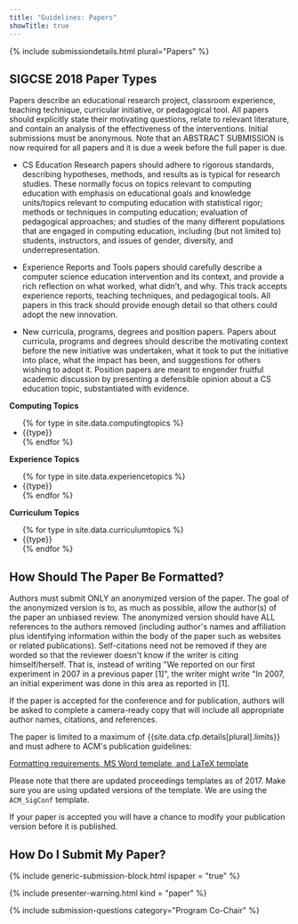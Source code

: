 ```yaml
---
title: "Guidelines: Papers"
showTitle: true
---
```


{% include submissiondetails.html plural="Papers" %}

## SIGCSE 2018 Paper Types

Papers describe an educational research project, classroom experience, teaching technique, curricular initiative, or pedagogical tool. All papers should explicitly state their motivating questions, relate to relevant literature, and contain an analysis of the effectiveness of the interventions. Initial submissions must be anonymous. Note that an ABSTRACT SUBMISSION is now required for all papers and it is due a week before the full paper is due.

* CS Education Research papers should adhere to rigorous standards, describing hypotheses, methods, and results as is typical for research studies. These normally focus on topics relevant to computing education with emphasis on educational goals and knowledge units/topics relevant to computing education with statistical rigor; methods or techniques in computing education; evaluation of pedagogical approaches; and studies of the many different populations that are engaged in computing education, including (but not limited to) students, instructors, and issues of gender, diversity, and underrepresentation.

* Experience Reports and Tools papers should carefully describe a computer science education intervention and its context, and provide a rich reflection on what worked, what didn’t, and why.  This track accepts experience reports, teaching techniques, and pedagogical tools. All papers in this track should provide enough detail so that others could adopt the new innovation.

* New curricula, programs, degrees and position papers. Papers about curricula, programs and degrees should describe the motivating context before the new initiative was undertaken, what it took to put the initiative into place, what the impact has been, and suggestions for others wishing to adopt it. Position papers are meant to engender fruitful academic discussion by presenting a defensible opinion about a CS education topic, substantiated with evidence.


<div class="row">
  <div class="col-md-3 col-md-offset-1">
    <strong>Computing Topics</strong>
    <ul>
    {% for type in site.data.computingtopics %}
      <li>{{type}}</li>
    {% endfor %}
    </ul>
  </div>
  <div class="col-md-3 col-md-offset-1">
    <strong>Experience Topics</strong>
    <ul>
    {% for type in site.data.experiencetopics %}
      <li>{{type}}</li>
    {% endfor %}
    </ul>
  </div>
  <div class="col-md-3 col-md-offset-1">
    <strong>Curriculum Topics</strong>
    <ul>
    {% for type in site.data.curriculumtopics %}
      <li>{{type}}</li>
    {% endfor %}
    </ul>
  </div>
</div>


<!-- {% for type in site.data.topicareas %}
  {% cycle 'add rows': '<div class="row" style="padding-bottom: 10px; ">', nil, nil %}
    <div class="col-md-3 col-md-offset-1">
      <small>{{type}}</small>
    </div>
  {% cycle 'close rows': nil, nil, '</div>' %}
{% endfor %}
{% cycle 'close rows': nil, '</div>', '</div>' %} -->

## How Should The Paper Be Formatted?

Authors must submit ONLY an anonymized version of the paper. The goal of the anonymized version is to, as much as possible, allow the author(s) of the paper an unbiased review. The anonymized version should have ALL references to the authors removed (including author's names and affiliation plus identifying information within the body of the paper such as websites or related publications). Self-citations need not be removed if they are worded so that the reviewer doesn't know if the writer is citing himself/herself. That is, instead of writing "We reported on our first experiment in 2007 in a previous paper [1]", the writer might write "In 2007, an initial experiment was done in this area as reported in [1].

If the paper is accepted for the conference and for publication, authors will be asked to complete a camera-ready copy that will include all appropriate author names, citations, and references.

The paper is limited to a maximum of {{site.data.cfp.details[plural].limits}} and must adhere to ACM's publication guidelines:

<div class="text-center" style="margin-top: 10px; margin-bottom: 10px;">
<a href="{{site.data.publishing.acmpubguidelines}}">Formatting requirements, MS Word template, and LaTeX template</a>
</div>

Please note that there are updated proceedings templates as of 2017.  Make sure you are using updated versions of the template.  We are using the `ACM_SigConf` template.

If your paper is accepted you will have a chance to modify your publication version before it is published.

## How Do I Submit My Paper?

{% include generic-submission-block.html ispaper = "true" %}

{% include presenter-warning.html kind = "paper" %}

{% include submission-questions category="Program Co-Chair" %}
